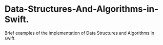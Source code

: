 # Data-Structures-And-Algorithms-in-Swift.
Brief examples of the implementation of Data Structures and Algorithms in swift.
